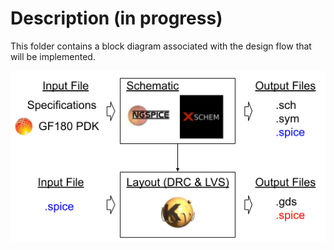 # Description (in progress)
This folder contains a block diagram associated with the design flow that will be implemented.

<p align="center">
   <img src="./Tool_flow.png" width="600" />
</p>  
